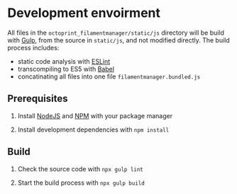 # Development envoirment
All files in the `octoprint_filamentmanager/static/js` directory will be build with [Gulp](https://gulpjs.com/), from the source in `static/js`, and not modified directly. The build process includes:
- static code analysis with [ESLint](https://eslint.org/)
- transcompiling to ES5 with [Babel](https://babeljs.io/)
- concatinating all files into one file `filamentmanager.bundled.js`


## Prerequisites
1. Install [NodeJS](http://www.nodejs.org/) and [NPM](https://www.npmjs.com/) with your package manager

1. Install development dependencies with `npm install`


## Build
1. Check the source code with `npx gulp lint`

1. Start the build process with `npx gulp build`
